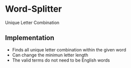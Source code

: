 # Word-Splitter
Unique Letter Combination

## Implementation
- Finds all unique letter combination within the given word
- Can change the minimun letter length
- The valid terms do not need to be English words
